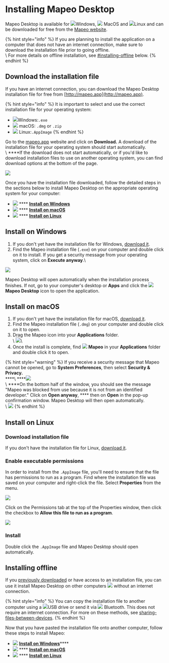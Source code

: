 # Installing Mapeo Desktop

Mapeo Desktop is available for ![](../../.gitbook/assets/Windows-logo.png)Windows, ![](../../.gitbook/assets/mac.png) MacOS and ![](../../.gitbook/assets/linux.png)Linux and can be downloaded for free from the [Mapeo website](https://www.digital-democracy.org/mapeo/).

{% hint style="info" %}
If you are planning to install the application on a computer that does not have an internet connection, make sure to download the installation file prior to going offline.\
\ For more details on offline installation, see [#installing-offline](installing-mapeo-desktop.md#installing-offline "mention") below.
{% endhint %}

## Download the installation file

If you have an internet connection, you can download the Mapeo Desktop installation file for free from [http://mapeo.app](http://mapeo.app).

{% hint style="info" %}
It is important to select and use the correct installation file for your operating system:

* ![](../../.gitbook/assets/Windows-logo.png)Windows:`.exe`
* ![](../../.gitbook/assets/mac.png) macOS: `.dmg` or `.zip`
* ![](../../.gitbook/assets/linux.png) Linux:`.AppImage`
{% endhint %}

Go to the [mapeo.app](https://www.digital-democracy.org/mapeo/) website and click on **Download.** A download of the installation file for your operating system should start automatically.\
\ \*\*\*\*If the download does not start automatically, or if you'd like to download installation files to use on another operating system, you can find download options at the bottom of the page.

![](https://lh3.googleusercontent.com/E\_z0p4l7yCsYHL4JCBHYKPTwexwyuZmUeCocPedWk4kAiP-fA5dHCBpNmQA6oMBuUd34X3-w8MbF\_Za6rUehwNBb3z-Stkr6FnXExz2YPkSW61MNpeME7Nt6xZdlPA)

Once you have the installation file downloaded, follow the detailed steps in the sections below to install Mapeo Desktop on the appropriate operating system for your computer:

* ![](../../.gitbook/assets/Windows-logo.png) **** [**Install on Windows**](installing-mapeo-desktop.md#install-on-windows)
* ![](../../.gitbook/assets/mac.png) **** [**Install on macOS**](installing-mapeo-desktop.md#installation-on-macos)
* ![](../../.gitbook/assets/linux.png) **** [**Install on Linux**](installing-mapeo-desktop.md#install-on-linux)

## Install on Windows

1. If you don't yet have the installation file for Windows, [download it](installing-mapeo-desktop.md#download-the-installation-file).
2. Find the Mapeo installation file (`.exe`) on your computer and double click on it to install. If you get a security message from your operating system, click on **Execute anyway**.\\

![](https://lh3.googleusercontent.com/Tsq5jLMWd1wSHKbDzVT\_WFc-bUSBtbn3gj-6ta8YqJzQzXqoHDQ5Jw6ehXNz\_1ZopSYMZMN0O5ZZ6L4gM5Vuva08ZwHe1mzo0zPZCyK5r10qXb26CtMb1Twbf-l2CA)

Mapeo Desktop will open automatically when the installation process finishes. If not, go to your computer's desktop or **Apps** and click the ![](../../.gitbook/assets/Mapeo\_Desktop.png)**Mapeo Desktop** icon to open the application.

## Install on macOS ​

1. If you don't yet have the installation file for macOS, [download it](installing-mapeo-desktop.md#download-the-installation-file).
2. Find the Mapeo installation file (`.dmg`) on your computer and double click on it to open.
3. Drag the Mapeo icon into your **Applications** folder.\
\ ![](../../.gitbook/assets/Md\_mac\_install\_drag\_app\_icon\_to\_applications.png)\\
4. Once the install is complete, find ![](../../.gitbook/assets/Mapeo\_Desktop.png) **Mapeo** in your **Applications** folder and double click it to open.

{% hint style="warning" %}
If you receive a security message that Mapeo cannot be opened, go to **System Preferences**, then select **Security & Privacy.**\
\*\*\*\*\ \*\*\*\*![](../../.gitbook/assets/Mac\_system\_settings\_security.png)\
\ \*\*\*\*On the bottom half of the window, you should see the message "Mapeo was blocked from use because it is not from an identified developer." Click on **Open anyway**, \*\*\*\* then on **Open** in the pop-up confirmation window. Mapeo Desktop will then open automatically.\
\ ![](../../.gitbook/assets/Mac\_security\_open\_anyway.png)
{% endhint %}

## Install on Linux

### Download installation file

If you don't have the installation file for Linux, [download it](installing-mapeo-desktop.md#download-the-installation-file).

### Enable executable permissions

In order to install from the `.AppImage` file, you'll need to ensure that the file has permissions to run as a program. Find where the installation file was saved on your computer and right-click the file. Select **Properties** from the menu.

![](../../.gitbook/assets/Linux\_right\_click\_appImage.jpg)

Click on the Permissions tab at the top of the Properties window, then click the checkbox to **Allow this file to run as a program**.

![](../../.gitbook/assets/Linux\_allow\_executable\_permissions.jpg)

### Install

Double click the `.AppImage` file and Mapeo Desktop should open automatically.

## Installing offline <a href="#installing-offline" id="installing-offline"></a>

If you [previously downloaded](installing-mapeo-desktop.md#download-the-installation-file) or have access to an installation file, you can use it install Mapeo Desktop on other computers ![](../../.gitbook/assets/Computer\_no\_internet\_icon.png) without an internet connection.

{% hint style="info" %}
You can copy the installation file to another computer using a ![](../../.gitbook/assets/USB\_stick\_memory.png)USB drive or send it via ![](../../.gitbook/assets/Bluetooth.png) Bluetooth. This does not require an internet connection. For more on these methods, see [sharing-files-between-devices](../troubleshooting/sharing-files-between-devices/ "mention").
{% endhint %}

Now that you have pasted the installation file onto another computer, follow these steps to install Mapeo:

* ![](../../.gitbook/assets/Windows-logo.png) [**Install on Windows**](installing-mapeo-desktop.md#install-on-windows)\*\*\*\*
* ![](../../.gitbook/assets/mac.png) **** [**Install on macOS**](installing-mapeo-desktop.md#installation-on-macos)
* ![](../../.gitbook/assets/linux.png) **** [**Install on Linux**](installing-mapeo-desktop.md#install-on-linux)
